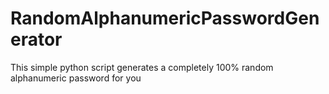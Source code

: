 # RandomAlphanumericPasswordGenerator
This simple python script generates a completely 100% random alphanumeric password for you

